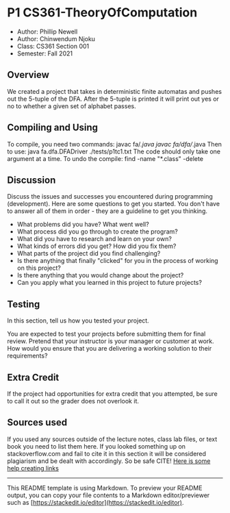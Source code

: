 # P1 CS361-TheoryOfComputation

* Author: Phillip Newell
* Author: Chinwendum Njoku 
* Class: CS361 Section 001
* Semester: Fall 2021

## Overview

We created a project that takes in deterministic finite automatas and
pushes out the 5-tuple of the DFA. After the 5-tuple is printed it will
print out yes or no to whether a given set of alphabet passes.

## Compiling and Using

To compile, you need two commands: javac fa/*.java javac fa/dfa/*.java
Then to use: java fa.dfa.DFADriver ./tests/p1tc1.txt
The code should only take one argument at a time.
To undo the compile: find -name "*.class" -delete


## Discussion

Discuss the issues and successes you encountered during programming
(development). Here are some questions to get you started. You don't
have to answer all of them in order - they are a guideline to get you
thinking.
  * What problems did you have? What went well?
  * What process did you go through to create the program?
  * What did you have to research and learn on your own?
  * What kinds of errors did you get? How did you fix them?
  * What parts of the project did you find challenging?
  * Is there anything that finally "clicked" for you in the process 
  of working on this project?
  * Is there anything that you would change about the project?
  * Can you apply what you learned in this project to future projects?

## Testing

In this section, tell us how you tested your project.

You are expected to test your projects before submitting them for
final review. Pretend that your instructor is your manager or 
customer at work. How would you ensure that you are delivering a 
working solution to their requirements?

## Extra Credit

If the project had opportunities for extra credit that you attempted,
be sure to call it out so the grader does not overlook it.

## Sources used

If you used any sources outside of the lecture notes, class lab files,
or text book you need to list them here. If you looked something up on
stackoverflow.com and fail to cite it in this section it will be
considered plagiarism and be dealt with accordingly. So be safe CITE!
[Here is some help creating links](https://github.com/adam-p/markdown-here/wiki/Markdown-Cheatsheet#links)

----------
This README template is using Markdown. To preview your README output, you can copy your file contents to a Markdown editor/previewer such as [https://stackedit.io/editor](https://stackedit.io/editor).
